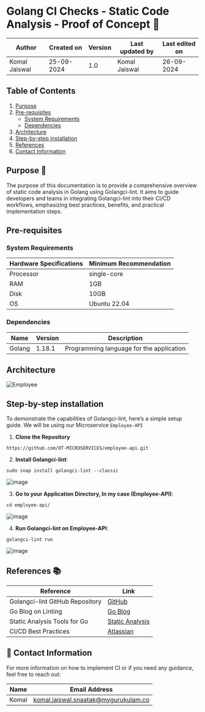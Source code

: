 # Golang CI Checks - Static Code Analysis - Proof of Concept 🚀

| Author | Created on | Version | Last updated by | Last edited on |
|--------|------------|---------|----------------|----------------|
| Komal Jaiswal | 25-09-2024 | 1.0 | Komal Jaiswal  | 26-09-2024 |

## Table of Contents
1. [Purpose](#purpose)
2. [Pre-requisites](#pre-requisites)
   - [System Requirements](#system-requirements)
   - [Dependencies](#dependencies)
3. [Architecture](#architecture)
4. [Step-by-step installation](#step-by-step-installation)
5. [References](#references)
6. [Contact Information](#contact-information)

## Purpose 🎯
The purpose of this documentation is to provide a comprehensive overview of static code analysis in Golang using Golangci-lint. It aims to guide developers and teams in integrating Golangci-lint into their CI/CD workflows, emphasizing best practices, benefits, and practical implementation steps.

## Pre-requisites

### System Requirements

| Hardware Specifications | Minimum Recommendation |
|-------------------------|------------------------|
| Processor               | single-core              |
| RAM                     | 1GB                    |
| Disk                    | 10GB                   |
| OS                      | Ubuntu 22.04           |

### Dependencies

| Name     | Version | Description                              |
|----------|---------|------------------------------------------|
| Golang   | 1.18.1  | Programming language for the application |

## Architecture

![Employee](https://github.com/user-attachments/assets/6d888dad-2486-477f-a438-16ff486de2d5)

## Step-by-step installation

To demonstrate the capabilities of Golangci-lint, here’s a simple setup guide. We will be using our Microservice ```Employee-API```

1. **Clone the Repository**

```
https://github.com/OT-MICROSERVICES/employee-api.git
```

2. **Install Golangci-lint**:

```
sudo snap install golangci-lint --classic
```


![image](https://github.com/user-attachments/assets/87fb9498-be1b-40cd-a35f-ae3a52b4b66c)


3. **Go to your Application Directory, In my case (Employee-API)**:

```
cd employee-api/
```


![image](https://github.com/user-attachments/assets/7e012efe-10d5-4d1c-b8ec-062060c46374)
 
4. **Run Golangci-lint on Employee-API**:

```
golangci-lint run 

```

![image](https://github.com/user-attachments/assets/8ba89f07-6075-43f2-bff6-df06e626d2d9)

## References 📚

| Reference                                     | Link                                                  |
|-----------------------------------------------|-------------------------------------------------------|
| Golangci-lint GitHub Repository               | [GitHub](https://github.com/golangci/golangci-lint)  |
| Go Blog on Linting                           | [Go Blog](https://blog.golang.org/lint)               |
| Static Analysis Tools for Go                 | [Static Analysis](https://golang.org/doc/code.html#staticanalysis) |
| CI/CD Best Practices                          | [Atlassian](https://www.atlassian.com/continuous-delivery/ci-vs-ci) |

## 📧 Contact Information

For more information on how to implement CI or if you need any guidance, feel free to reach out:

| Name  | Email Address                                  |
|-------|------------------------------------------------|
| Komal | komal.jaiswal.snaatak@mygurukulam.co           |

